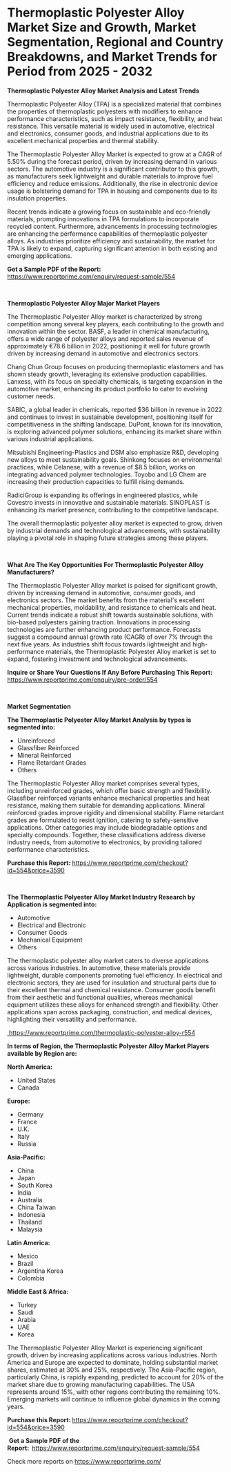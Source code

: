 <p><h1>Thermoplastic Polyester Alloy Market Size and Growth, Market Segmentation, Regional and Country Breakdowns, and Market Trends for Period from 2025 -  2032</h1></p><p><strong>Thermoplastic Polyester Alloy Market Analysis and Latest Trends</strong></p>
<p><p>Thermoplastic Polyester Alloy (TPA) is a specialized material that combines the properties of thermoplastic polyesters with modifiers to enhance performance characteristics, such as impact resistance, flexibility, and heat resistance. This versatile material is widely used in automotive, electrical and electronics, consumer goods, and industrial applications due to its excellent mechanical properties and thermal stability.</p><p>The Thermoplastic Polyester Alloy Market is expected to grow at a CAGR of 5.50% during the forecast period, driven by increasing demand in various sectors. The automotive industry is a significant contributor to this growth, as manufacturers seek lightweight and durable materials to improve fuel efficiency and reduce emissions. Additionally, the rise in electronic device usage is bolstering demand for TPA in housing and components due to its insulation properties.</p><p>Recent trends indicate a growing focus on sustainable and eco-friendly materials, prompting innovations in TPA formulations to incorporate recycled content. Furthermore, advancements in processing technologies are enhancing the performance capabilities of thermoplastic polyester alloys. As industries prioritize efficiency and sustainability, the market for TPA is likely to expand, capturing significant attention in both existing and emerging applications.</p></p>
<p><strong>Get a Sample PDF of the Report:&nbsp;</strong> <a href="https://www.reportprime.com/enquiry/request-sample/554?utm_campaign=2534&utm_medium=2&utm_source=Github&utm_content=ia&utm_term=18032025&utm_id=thermoplastic-polyester-alloy">https://www.reportprime.com/enquiry/request-sample/554</a></p>
<p>&nbsp;</p>
<p><strong>Thermoplastic Polyester Alloy Major Market Players</strong></p>
<p><p>The Thermoplastic Polyester Alloy market is characterized by strong competition among several key players, each contributing to the growth and innovation within the sector. BASF, a leader in chemical manufacturing, offers a wide range of polyester alloys and reported sales revenue of approximately €78.6 billion in 2022, positioning it well for future growth driven by increasing demand in automotive and electronics sectors.</p><p>Chang Chun Group focuses on producing thermoplastic elastomers and has shown steady growth, leveraging its extensive production capabilities. Lanxess, with its focus on specialty chemicals, is targeting expansion in the automotive market, enhancing its product portfolio to cater to evolving customer needs.</p><p>SABIC, a global leader in chemicals, reported $36 billion in revenue in 2022 and continues to invest in sustainable development, positioning itself for competitiveness in the shifting landscape. DuPont, known for its innovation, is exploring advanced polymer solutions, enhancing its market share within various industrial applications.</p><p>Mitsubishi Engineering-Plastics and DSM also emphasize R&D, developing new alloys to meet sustainability goals. Shinkong focuses on environmental practices, while Celanese, with a revenue of $8.5 billion, works on integrating advanced polymer technologies. Toyobo and LG Chem are increasing their production capacities to fulfill rising demands.</p><p>RadiciGroup is expanding its offerings in engineered plastics, while Covestro invests in innovative and sustainable materials. SINOPLAST is enhancing its market presence, contributing to the competitive landscape.</p><p>The overall thermoplastic polyester alloy market is expected to grow, driven by industrial demands and technological advancements, with sustainability playing a pivotal role in shaping future strategies among these players.</p></p>
<p>&nbsp;</p>
<p><strong>What Are The Key Opportunities For Thermoplastic Polyester Alloy Manufacturers?</strong></p>
<p><p>The Thermoplastic Polyester Alloy market is poised for significant growth, driven by increasing demand in automotive, consumer goods, and electronics sectors. The market benefits from the material's excellent mechanical properties, moldability, and resistance to chemicals and heat. Current trends indicate a robust shift towards sustainable solutions, with bio-based polyesters gaining traction. Innovations in processing technologies are further enhancing product performance. Forecasts suggest a compound annual growth rate (CAGR) of over 7% through the next five years. As industries shift focus towards lightweight and high-performance materials, the Thermoplastic Polyester Alloy market is set to expand, fostering investment and technological advancements.</p></p>
<p><strong>Inquire or Share Your Questions If Any Before Purchasing This Report:</strong> <a href="https://www.reportprime.com/enquiry/pre-order/554?utm_campaign=2534&utm_medium=2&utm_source=Github&utm_content=ia&utm_term=18032025&utm_id=thermoplastic-polyester-alloy">https://www.reportprime.com/enquiry/pre-order/554</a></p>
<p>&nbsp;</p>
<p><strong>Market Segmentation</strong></p>
<p><strong>The Thermoplastic Polyester Alloy Market Analysis by types is segmented into:</strong></p>
<p><ul><li>Unreinforced</li><li>Glassfiber Reinforced</li><li>Mineral Reinforced</li><li>Flame Retardant Grades</li><li>Others</li></ul></p>
<p><p>The Thermoplastic Polyester Alloy market comprises several types, including unreinforced grades, which offer basic strength and flexibility. Glassfiber reinforced variants enhance mechanical properties and heat resistance, making them suitable for demanding applications. Mineral reinforced grades improve rigidity and dimensional stability. Flame retardant grades are formulated to resist ignition, catering to safety-sensitive applications. Other categories may include biodegradable options and specialty compounds. Together, these classifications address diverse industry needs, from automotive to electronics, by providing tailored performance characteristics.</p></p>
<p><strong>Purchase this Report:&nbsp;</strong><a href="https://www.reportprime.com/checkout?id=554&price=3590&utm_campaign=2534&utm_medium=2&utm_source=Github&utm_content=ia&utm_term=18032025&utm_id=thermoplastic-polyester-alloy">https://www.reportprime.com/checkout?id=554&price=3590</a></p>
<p>&nbsp;</p>
<p><strong>The Thermoplastic Polyester Alloy Market Industry Research by Application is segmented into:</strong></p>
<p><ul><li>Automotive</li><li>Electrical and Electronic</li><li>Consumer Goods</li><li>Mechanical Equipment</li><li>Others</li></ul></p>
<p><p>The thermoplastic polyester alloy market caters to diverse applications across various industries. In automotive, these materials provide lightweight, durable components promoting fuel efficiency. In electrical and electronic sectors, they are used for insulation and structural parts due to their excellent thermal and chemical resistance. Consumer goods benefit from their aesthetic and functional qualities, whereas mechanical equipment utilizes these alloys for enhanced strength and flexibility. Other applications span across packaging, construction, and medical devices, highlighting their versatility and performance.</p></p>
<p><a href="https://www.reportprime.com/thermoplastic-polyester-alloy-r554?utm_campaign=2534&utm_medium=2&utm_source=Github&utm_content=ia&utm_term=18032025&utm_id=thermoplastic-polyester-alloy">&nbsp;https://www.reportprime.com/thermoplastic-polyester-alloy-r554</a></p>
<p><strong>In terms of Region, the Thermoplastic Polyester Alloy Market Players available by Region are:</strong></p>
<p>
    <p> <strong> North America: </strong>
        <ul>
            <li>United States</li>
            <li>Canada</li>
        </ul>
        </p> 
    <p> <strong> Europe: </strong>
        <ul>
            <li>Germany</li>
            <li>France</li>
            <li>U.K.</li>
            <li>Italy</li>
            <li>Russia</li>
        </ul>
        </p> 
    <p> <strong> Asia-Pacific: </strong>
        <ul>
            <li>China</li>
            <li>Japan</li>
            <li>South Korea</li>
            <li>India</li>
            <li>Australia</li>
            <li>China Taiwan</li>
            <li>Indonesia</li>
            <li>Thailand</li>
            <li>Malaysia</li>
        </ul>
        </p> 
    <p> <strong> Latin America: </strong>
        <ul>
            <li>Mexico</li>
            <li>Brazil</li>
            <li>Argentina Korea</li>
            <li>Colombia</li>
        </ul>
        </p> 
    <p> <strong> Middle East & Africa: </strong>
        <ul>
            <li>Turkey</li>
            <li>Saudi</li>
            <li>Arabia</li>
            <li>UAE</li>
            <li>Korea</li>
        </ul>
    </p>
    </p>
<p><p>The Thermoplastic Polyester Alloy Market is experiencing significant growth, driven by increasing applications across various industries. North America and Europe are expected to dominate, holding substantial market shares, estimated at 30% and 25%, respectively. The Asia-Pacific region, particularly China, is rapidly expanding, predicted to account for 20% of the market share due to growing manufacturing capabilities. The USA represents around 15%, with other regions contributing the remaining 10%. Emerging markets will continue to influence global dynamics in the coming years.</p></p>
<p><strong>Purchase this Report: </strong><a href="https://www.reportprime.com/checkout?id=554&price=3590&utm_campaign=2534&utm_medium=2&utm_source=Github&utm_content=ia&utm_term=18032025&utm_id=thermoplastic-polyester-alloy">https://www.reportprime.com/checkout?id=554&price=3590</a></p>
<p>&nbsp;<strong>Get a Sample PDF of the Report:&nbsp;&nbsp;</strong><a href="https://www.reportprime.com/enquiry/request-sample/554?utm_campaign=2534&utm_medium=2&utm_source=Github&utm_content=ia&utm_term=18032025&utm_id=thermoplastic-polyester-alloy">https://www.reportprime.com/enquiry/request-sample/554</a></p>
<p><strong></strong></p>
<p>Check more reports on <a href="https://www.reportprime.com/?utm_campaign=2534&utm_medium=2&utm_source=Github&utm_content=ia&utm_term=18032025&utm_id=thermoplastic-polyester-alloy">https://www.reportprime.com/</a></p>
